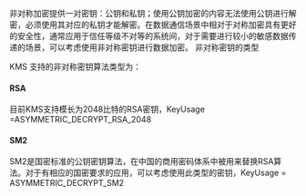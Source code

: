 非对称加密提供一对密钥：公钥和私钥；使用公钥加密的内容无法使用公钥进行解密，必须使用其对应的私钥才能解密。在数据通信场景中相对于对称加密具有更好的安全性，通常应用于信任等级不对等的系统间，对于需要进行较小的敏感数据传递的场景，可以考虑使用非对称密钥进行数据加密。
非对称密钥的类型

KMS 支持的非对称密钥算法类型为： 

#### RSA
目前KMS支持模长为2048比特的RSA密钥，KeyUsage =ASYMMETRIC_DECRYPT_RSA_2048

#### SM2
SM2是国密标准的公钥密钥算法，在中国的商用密码体系中被用来替换RSA算法。对于有相应的国密要求的应用，可以考虑使用此类型的密钥，KeyUsage = ASYMMETRIC_DECRYPT_SM2
